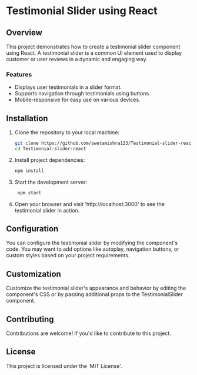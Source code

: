 # Testimonial Slider using React

## Overview

This project demonstrates how to create a testimonial slider component using React. A testimonial slider is a common UI element used to display customer or user reviews in a dynamic and engaging way.

### Features

- Displays user testimonials in a slider format.
- Supports navigation through testimonials using buttons.
- Mobile-responsive for easy use on various devices.

## Installation

1. Clone the repository to your local machine:

      ``` bash
      git clone https://github.com/swetamishra123/Testimonial-slider-react.git
      cd Testimonial-slider-react
      
2. Install project dependencies:

     ```bash
     npm install
3. Start the development server:

   ```bash
    npm start
4. Open your browser and visit 'http://localhost:3000' to see the testimonial slider in action.

## Configuration
You can configure the testimonial slider by modifying the component's code. You may want to add options like autoplay, navigation buttons, or custom styles based on your project requirements.

## Customization
Customize the testimonial slider's appearance and behavior by editing the component's CSS or by passing additional props to the TestimonialSlider component.

## Contributing
Contributions are welcome! If you'd like to contribute to this project.

## License
This project is licensed under the 'MIT License'.
